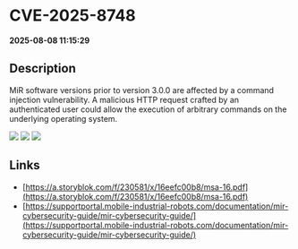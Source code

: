 # CVE-2025-8748

**2025-08-08 11:15:29**

## Description
MiR software versions prior to version 3.0.0 are affected by a command injection vulnerability. A malicious 
HTTP request crafted by an authenticated user could allow the execution of arbitrary commands on the 
underlying operating system.

![](https://img.shields.io/static/v1?label=Score&message=8.8&color=red)
![](https://img.shields.io/static/v1?label=Severity&message=HIGH&color=red)
![](https://img.shields.io/static/v1?label=CWE&message=RCE&color=green)

## Links
- [https://a.storyblok.com/f/230581/x/16eefc00b8/msa-16.pdf](https://a.storyblok.com/f/230581/x/16eefc00b8/msa-16.pdf)
- [https://supportportal.mobile-industrial-robots.com/documentation/mir-cybersecurity-guide/mir-cybersecurity-guide/](https://supportportal.mobile-industrial-robots.com/documentation/mir-cybersecurity-guide/mir-cybersecurity-guide/)
